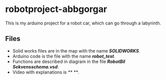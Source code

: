 # robotproject-abbgorgar

This is my arduino project for a robot car, which can go through a labyrinth.

## Files
* Solid works files are in the map with the name _**SOLIDWORKS**_.
* Arduino code is the file with the name _**robot_test**_.
* Functions are described in diagram in the file _**RobotBil Sekvensschema.vsd**_.
* Video with explanations is _** **_.

